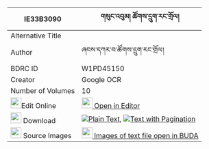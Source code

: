 |IE33B3090|གསུང་འབུམ། ཚོགས་དྲུག་རང་གྲོལ། 
| --- | --- 
|Alternative Title |
|Author| ཞབས་དཀར་བ་ཚོགས་དྲུག་རང་གྲོལ།
|BDRC ID | W1PD45150
|Creator | Google OCR
|Number of Volumes| 10
|<img width="25" src="https://img.icons8.com/color/25/000000/edit-property.png">Edit Online| [<img width="25" src="https://avatars.githubusercontent.com/u/45091458?s=200&v=4"> Open in Editor](http://editor.openpecha.org/IE33B3090)
|<img width="25" src="https://img.icons8.com/fluent/48/000000/download-2.png"/>  Download | [![](https://img.icons8.com/color/20/000000/txt.png)Plain Text](https://github.com/Openpecha/IE33B3090/releases/download/v1/sungbum_tsok_druk_rangdrol_plain_IE33B3090.zip), [![](https://img.icons8.com/color/20/000000/txt.png)Text with Pagination](https://github.com/Openpecha/IE33B3090/releases/download/v1/sungbum_tsok_druk_rangdrol_pages_IE33B3090.zip)
|<img width="25" src="https://img.icons8.com/plasticine/100/000000/pictures-folder.png"/>  Source Images | [<img width="25" src="https://library.bdrc.io/icons/BUDA-small.svg"> Images of text file open in BUDA](https://library.bdrc.io/show/bdr:W1PD45150)